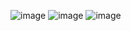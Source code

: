 
![image](https://github.com/Fx2048/COMU_REDES/assets/131219987/15de3e67-4fc6-49c7-9692-11f3d94ad70c)
![image](https://github.com/Fx2048/COMU_REDES/assets/131219987/e9775475-5eb5-488d-bf75-8fc057b8f522)
![image](https://github.com/Fx2048/COMU_REDES/assets/131219987/2ad8bad3-e89c-4f3b-91a1-7dffbeb41aec)
